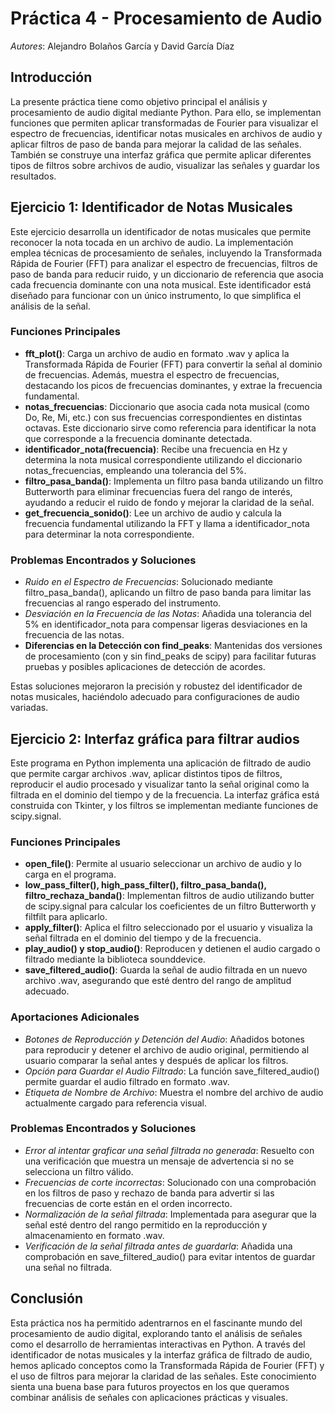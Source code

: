 # Práctica 4 - Procesamiento de Audio

*Autores*: Alejandro Bolaños García y David García Díaz

## Introducción
La presente práctica tiene como objetivo principal el análisis y procesamiento de audio digital mediante Python. Para ello, se implementan funciones que permiten aplicar transformadas de Fourier para visualizar el espectro de frecuencias, identificar notas musicales en archivos de audio y aplicar filtros de paso de banda para mejorar la calidad de las señales. También se construye una interfaz gráfica que permite aplicar diferentes tipos de filtros sobre archivos de audio, visualizar las señales y guardar los resultados.

## Ejercicio 1: Identificador de Notas Musicales

Este ejercicio desarrolla un identificador de notas musicales que permite reconocer la nota tocada en un archivo de audio. La implementación emplea técnicas de procesamiento de señales, incluyendo la Transformada Rápida de Fourier (FFT) para analizar el espectro de frecuencias, filtros de paso de banda para reducir ruido, y un diccionario de referencia que asocia cada frecuencia dominante con una nota musical. Este identificador está diseñado para funcionar con un único instrumento, lo que simplifica el análisis de la señal.

### Funciones Principales

- **fft_plot()**: Carga un archivo de audio en formato .wav y aplica la Transformada Rápida de Fourier (FFT) para convertir la señal al dominio de frecuencias. Además, muestra el espectro de frecuencias, destacando los picos de frecuencias dominantes, y extrae la frecuencia fundamental.
- **notas_frecuencias**: Diccionario que asocia cada nota musical (como Do, Re, Mi, etc.) con sus frecuencias correspondientes en distintas octavas. Este diccionario sirve como referencia para identificar la nota que corresponde a la frecuencia dominante detectada.
- **identificador_nota(frecuencia)**: Recibe una frecuencia en Hz y determina la nota musical correspondiente utilizando el diccionario notas_frecuencias, empleando una tolerancia del 5%.
- **filtro_pasa_banda()**: Implementa un filtro pasa banda utilizando un filtro Butterworth para eliminar frecuencias fuera del rango de interés, ayudando a reducir el ruido de fondo y mejorar la claridad de la señal.
- **get_frecuencia_sonido()**: Lee un archivo de audio y calcula la frecuencia fundamental utilizando la FFT y llama a identificador_nota para determinar la nota correspondiente.

### Problemas Encontrados y Soluciones

- *Ruido en el Espectro de Frecuencias*: Solucionado mediante filtro_pasa_banda(), aplicando un filtro de paso banda para limitar las frecuencias al rango esperado del instrumento.
- *Desviación en la Frecuencia de las Notas*: Añadida una tolerancia del 5% en identificador_nota para compensar ligeras desviaciones en la frecuencia de las notas.
- **Diferencias en la Detección con find_peaks**: Mantenidas dos versiones de procesamiento (con y sin find_peaks de scipy) para facilitar futuras pruebas y posibles aplicaciones de detección de acordes.

Estas soluciones mejoraron la precisión y robustez del identificador de notas musicales, haciéndolo adecuado para configuraciones de audio variadas.

## Ejercicio 2: Interfaz gráfica para filtrar audios

Este programa en Python implementa una aplicación de filtrado de audio que permite cargar archivos .wav, aplicar distintos tipos de filtros, reproducir el audio procesado y visualizar tanto la señal original como la filtrada en el dominio del tiempo y de la frecuencia. La interfaz gráfica está construida con Tkinter, y los filtros se implementan mediante funciones de scipy.signal.

### Funciones Principales

- **open_file()**: Permite al usuario seleccionar un archivo de audio y lo carga en el programa.
- **low_pass_filter(), high_pass_filter(), filtro_pasa_banda(), filtro_rechaza_banda()**: Implementan filtros de audio utilizando butter de scipy.signal para calcular los coeficientes de un filtro Butterworth y filtfilt para aplicarlo.
- **apply_filter()**: Aplica el filtro seleccionado por el usuario y visualiza la señal filtrada en el dominio del tiempo y de la frecuencia.
- **play_audio() y stop_audio()**: Reproducen y detienen el audio cargado o filtrado mediante la biblioteca sounddevice.
- **save_filtered_audio()**: Guarda la señal de audio filtrada en un nuevo archivo .wav, asegurando que esté dentro del rango de amplitud adecuado.

### Aportaciones Adicionales

- *Botones de Reproducción y Detención del Audio*: Añadidos botones para reproducir y detener el archivo de audio original, permitiendo al usuario comparar la señal antes y después de aplicar los filtros.
- *Opción para Guardar el Audio Filtrado*: La función save_filtered_audio() permite guardar el audio filtrado en formato .wav.
- *Etiqueta de Nombre de Archivo*: Muestra el nombre del archivo de audio actualmente cargado para referencia visual.

### Problemas Encontrados y Soluciones

- *Error al intentar graficar una señal filtrada no generada*: Resuelto con una verificación que muestra un mensaje de advertencia si no se selecciona un filtro válido.
- *Frecuencias de corte incorrectas*: Solucionado con una comprobación en los filtros de paso y rechazo de banda para advertir si las frecuencias de corte están en el orden incorrecto.
- *Normalización de la señal filtrada*: Implementada para asegurar que la señal esté dentro del rango permitido en la reproducción y almacenamiento en formato .wav.
- *Verificación de la señal filtrada antes de guardarla*: Añadida una comprobación en save_filtered_audio() para evitar intentos de guardar una señal no filtrada.

## Conclusión

Esta práctica nos ha permitido adentrarnos en el fascinante mundo del procesamiento de audio digital, explorando tanto el análisis de señales como el desarrollo de herramientas interactivas en Python. A través del identificador de notas musicales y la interfaz gráfica de filtrado de audio, hemos aplicado conceptos como la Transformada Rápida de Fourier (FFT) y el uso de filtros para mejorar la claridad de las señales. Este conocimiento sienta una buena base para futuros proyectos en los que queramos combinar análisis de señales con aplicaciones prácticas y visuales.
